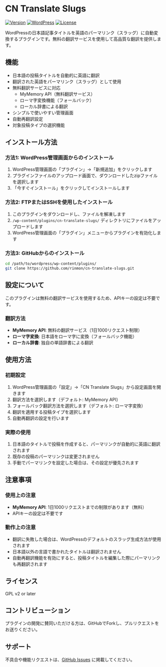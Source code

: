 # CN Translate Slugs

[![Version](https://img.shields.io/badge/version-3.1.2-blue.svg)](https://github.com/rinmon/cn-translate-slugs/releases)
[![WordPress](https://img.shields.io/badge/wordpress-5.0%2B-green.svg)](https://wordpress.org/)
[![License](https://img.shields.io/badge/license-GPL--2.0%2B-orange.svg)](https://www.gnu.org/licenses/gpl-2.0.html)

WordPressの日本語記事タイトルを英語のパーマリンク（スラッグ）に自動変換するプラグインです。無料の翻訳サービスを使用して高品質な翻訳を提供します。

## 機能

- 日本語の投稿タイトルを自動的に英語に翻訳
- 翻訳された英語をパーマリンク（スラッグ）として使用
- 無料翻訳サービスに対応
  - MyMemory API（無料翻訳サービス）
  - ローマ字変換機能（フォールバック）
  - ローカル辞書による翻訳
- シンプルで使いやすい管理画面
- 自動再翻訳設定
- 対象投稿タイプの選択機能

## インストール方法

### 方法1: WordPress管理画面からのインストール

1. WordPress管理画面の「プラグイン」→「新規追加」をクリックします
2. プラグインファイルのアップロード画面で、ダウンロードしたzipファイルを選択します
3. 「今すぐインストール」をクリックしてインストールします

### 方法2: FTPまたはSSHを使用したインストール

1. このプラグインをダウンロードし、ファイルを解凍します
2. `/wp-content/plugins/cn-translate-slugs/` ディレクトリにファイルをアップロードします
3. WordPress管理画面の「プラグイン」メニューからプラグインを有効化します

### 方法3: GitHubからのインストール

```bash
cd /path/to/wordpress/wp-content/plugins/
git clone https://github.com/rinmon/cn-translate-slugs.git
```

## 設定について

このプラグインは無料の翻訳サービスを使用するため、APIキーの設定は不要です。

### 翻訳方法

- **MyMemory API**: 無料の翻訳サービス（1日1000リクエスト制限）
- **ローマ字変換**: 日本語をローマ字に変換（フォールバック機能）
- **ローカル辞書**: 独自の単語辞書による翻訳

## 使用方法

### 初期設定

1. WordPress管理画面の「設定」→「CN Translate Slugs」から設定画面を開きます
2. 翻訳方法を選択します（デフォルト: MyMemory API）
3. フォールバック翻訳方法を選択します（デフォルト: ローマ字変換）
4. 翻訳を適用する投稿タイプを選択します
5. 自動再翻訳の設定を行います

### 実際の使用

1. 日本語のタイトルで投稿を作成すると、パーマリンクが自動的に英語に翻訳されます
2. 既存の投稿のパーマリンクは変更されません
3. 手動でパーマリンクを設定した場合は、その設定が優先されます

## 注意事項

### 使用上の注意

- **MyMemory API**: 1日1000リクエストまでの制限があります（無料）
- APIキーの設定は不要です

### 動作上の注意

- 翻訳に失敗した場合は、WordPressのデフォルトのスラッグ生成方法が使用されます
- 日本語以外の言語で書かれたタイトルは翻訳されません
- 自動再翻訳機能を有効にすると、投稿タイトルを編集した際にパーマリンクも再翻訳されます

## ライセンス

GPL v2 or later

## コントリビューション

プラグインの開発に賛同いただける方は、GitHubでForkし、プルリクエストをお送りください。

## サポート

不具合や機能リクエストは、[GitHub Issues](https://github.com/rinmon/cn-translate-slugs/issues) に掲載してください。
